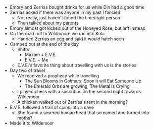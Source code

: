 * Embry and Zerrias bought drinks for us while Din had a good time
* Zerrias asked if there was anyone in my past I fancied
	* Not really, just haven't found the time/right person
	* Then talked about my parents
* Embry almost got kicked out of the Honeyed Rose, but left instead
* On the road out to Wildmoore we ran into Kola
	* Handed Zerrias an egg and said it would hatch soon
* Camped out at the end of the day
	* Shifts
		* Maxam + E.V.E.
		* E.V.E. + Me
	* E.V.E.'s favorite thing about travelling with us is the stories
* Day two of travel
	* We received a prophecy while travelling
		* The Sun Blooms in Golmars, Soon it will Eat Someone Up
		* The Emerald Orbs are growing, The Metal is Crying
	* I played chess with a succubus on the second night towards Wildemoor
	* A chicken walked out of Zerrias's tent in the morning?
* E.V.E. followed a trail of coins into a cave
	* She found a severed human head that screamed and turned into moths?
* Made it to Wildemoor
